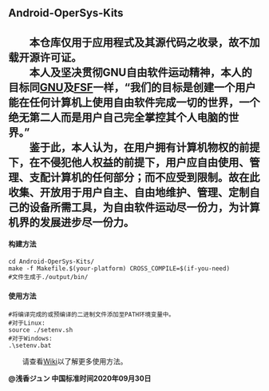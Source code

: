 ## Android-OperSys-Kits  
　　本仓库仅用于应用程式及其源代码之收录，故不加载开源许可证。  
　　**本人及坚决贯彻GNU自由软件运动精神，本人的目标同[GNU](https://www.gnu.org/)及[FSF](https://www.fsf.org/)一样，“我们的目标是创建一个用户能在任何计算机上使用自由软件完成一切的世界，一个绝无第二人而是用户自己完全掌控其个人电脑的世界。”  
　　鉴于此，本人认为，在用户拥有计算机物权的前提下，在不侵犯他人权益的前提下，用户应自由使用、管理、支配计算机的任何部分；而不应受到限制。故在此收集、开放用于用户自主、自由地维护、管理、定制自己的设备所需工具，为自由软件运动尽一份力，为计算机界的发展进步尽一份力。**
-----------------------------------------------------------------------------------------------------------------------------------------------------------

#### 构建方法
```shell
cd Android-OperSys-Kits/
make -f Makefile.$(your-platform) CROSS_COMPILE=$(if-you-need)
#文件生成于./output/bin/
```
#### 使用方法
```shell
#将编译完成的或预编译的二进制文件添加至PATH环境变量中。
#对于Linux:
source ./setenv.sh
#对于Windows:
.\setenv.bat
```
　　请查看[Wiki](https://github.com/JunASAKA/Android-OperSys-Kits/wiki/)以了解更多使用方法。  

**@浅香ジュン 中国标准时间2020年09月30日**
